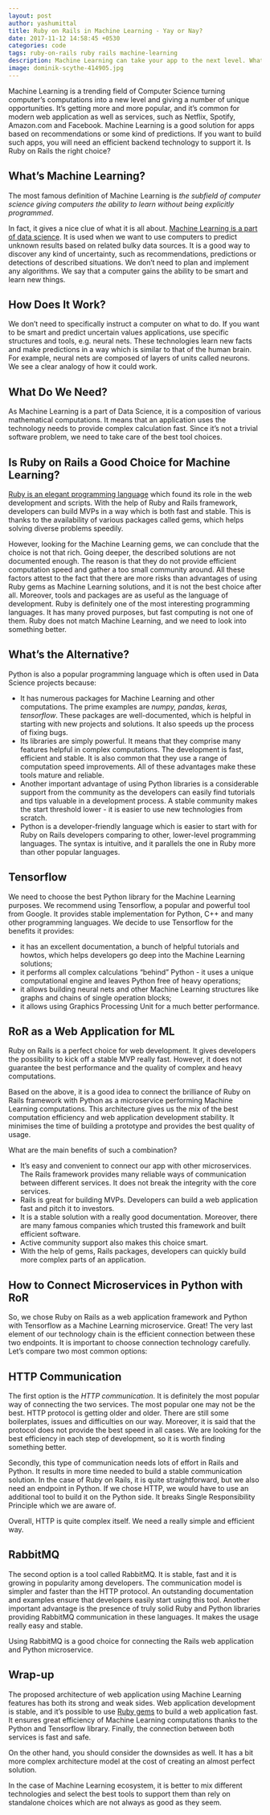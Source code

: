 ```yaml
---
layout: post
author: yashumittal
title: Ruby on Rails in Machine Learning - Yay or Nay?
date: 2017-11-12 14:58:45 +0530
categories: code
tags: ruby-on-rails ruby rails machine-learning
description: Machine Learning can take your app to the next level. What technology should you use to Make the most of it?
image: dominik-scythe-414905.jpg
---
```


Machine Learning is a trending field of Computer Science turning computer’s computations into a new level and giving a number of unique opportunities. It’s getting more and more popular, and it’s common for modern web application as well as services, such as Netflix, Spotify, Amazon.com and Facebook. Machine Learning is a good solution for apps based on recommendations or some kind of predictions. If you want to build such apps, you will need an efficient backend technology to support it. Is Ruby on Rails the right choice?

## What’s Machine Learning?

The most famous definition of Machine Learning is *the subfield of computer science giving computers the ability to learn without being explicitly programmed*.

In fact, it gives a nice clue of what it is all about. [Machine Learning is a part of data science](/smart-skill-distribution-in-project-teams-taking-the-machine-learning-approach). It is used when we want to use computers to predict unknown results based on related bulky data sources. It is a good way to discover any kind of uncertainty, such as recommendations, predictions or detections of described situations. We don’t need to plan and implement any algorithms. We say that a computer gains  the ability to be smart and learn new things.

## How Does It Work?

We don’t need to specifically instruct a computer on what to do. If you want to be smart and predict uncertain values applications, use specific structures and tools, e.g. neural nets. These technologies learn new facts and make predictions in a way which is similar to that of the human brain. For example, neural nets are composed of layers of units called neurons. We see a clear analogy of how it could work.

## What Do We Need?

As Machine Learning is a part of Data Science, it is a composition of various mathematical computations. It means that an application uses the technology needs to provide complex calculation fast. Since it’s not a trivial software problem, we need to take care of the best tool choices.

## Is Ruby on Rails a Good Choice for Machine Learning?

[Ruby is an elegant programming language](/pros-cons-ruby-on-rails) which found its role in the web development and scripts. With the help of Ruby and Rails framework, developers can build MVPs in a way which is both fast and stable. This is thanks to  the availability of various packages called gems, which helps solving diverse problems speedily.

However, looking for the Machine Learning gems, we can conclude that the choice is not that rich. Going deeper, the described solutions are not documented enough. The reason is that they do not provide efficient computation speed and gather a too small community around. All these factors attest to the fact that there are more risks than advantages of using Ruby gems as Machine Learning solutions, and it is not the best choice after all.
Moreover, tools and packages are as useful as the language of development. Ruby is definitely one of the most interesting programming languages. It has many proved purposes, but fast computing is not one of them. Ruby does not match Machine Learning, and we need to look into something better.

## What’s the Alternative?

Python is also a popular programming language which is often used in Data Science projects because:

* It has numerous packages for Machine Learning and other computations. The prime examples are *numpy, pandas, keras, tensorflow*. These packages are well-documented, which is helpful in starting with new projects and solutions. It also speeds up the process of fixing bugs.
* Its libraries are simply powerful. It means that they comprise many features helpful in complex computations. The development is fast, efficient and stable. It is also common that they use a range of computation speed improvements. All of these advantages make these tools mature and reliable.
* Another important advantage of using Python libraries is a considerable support from the community as the developers can easily find tutorials and tips valuable in a development process. A stable community makes the start threshold lower - it is easier to use new technologies from scratch.
* Python is a developer-friendly language which is easier to start with for Ruby on Rails developers comparing to other, lower-level programming languages. The syntax is intuitive, and it parallels the one in Ruby more than other popular languages.

## Tensorflow

We need to choose the best Python library for the Machine Learning purposes. We recommend using Tensorflow, a popular and powerful tool from Google. It provides stable implementation for Python, C++ and many other programming languages. We decide to use Tensorflow for the benefits it provides:

* it has an excellent documentation, a bunch of helpful tutorials and howtos, which helps developers go deep into the Machine Learning solutions;
* it performs all complex calculations “behind” Python - it uses a unique computational engine and leaves Python free of heavy operations;
* it allows building neural nets and other Machine Learning structures like graphs and chains of single operation blocks;
* it allows using Graphics Processing Unit for a much better performance.

## RoR as a Web Application for ML

Ruby on Rails is a perfect choice for web development. It gives developers the possibility to kick off a stable MVP really fast. However, it does not guarantee the best performance and the quality of complex and heavy computations.

Based on the above, it is a good idea to connect the brilliance of Ruby on Rails framework with Python as a microservice performing Machine Learning computations. This architecture gives us the mix of the best computation efficiency and web application development stability. It minimises the time of building a prototype and provides the best quality of usage.

What are the main benefits of such a combination?

* It’s easy and convenient to connect our app with other microservices. The Rails framework provides many reliable ways of communication between different services. It does not break the integrity with the core services.
* Rails is great for building MVPs. Developers can build a web application fast and pitch it to investors.
* It is a stable solution with a really good documentation. Moreover, there are many famous companies which trusted this framework and built efficient software.
* Active community support also makes this choice smart.
* With the help of gems, Rails packages, developers can quickly build more complex parts of an application.

## How to Connect Microservices in Python with RoR

So, we chose Ruby on Rails as a web application framework and Python with Tensorflow as a Machine Learning microservice. Great! The very last element of our technology chain is the efficient connection between these two endpoints. It is important to choose connection technology carefully. Let’s compare two most common options:

## HTTP Communication

The first option is the *HTTP communication*. It is definitely the most popular way of connecting the two services. The most popular one may not be the best. HTTP protocol is getting older and older. There are still some boilerplates, issues and difficulties on our way. Moreover, it is said that the protocol does not provide the best speed in all cases. We are looking for the best efficiency in each step of development, so it is worth finding something better.

Secondly, this type of communication needs lots of effort in Rails and Python. It results in more time needed to build a stable communication solution. In the case of Ruby on Rails, it is quite straightforward, but we also need an endpoint in Python. If we chose HTTP, we would have to use an additional tool to build it on the Python side. It breaks Single Responsibility Principle which we are aware of.

Overall, HTTP is quite complex itself. We need a really simple and efficient way.

## RabbitMQ

The second option is a tool called RabbitMQ. It is stable, fast and it is growing in popularity among developers. The communication model is simpler and faster than the HTTP protocol. An outstanding documentation and examples ensure that developers easily start using this tool. Another important advantage is the presence of truly solid Ruby and Python libraries providing RabbitMQ communication in these languages. It makes the usage really easy and stable.

Using RabbitMQ is a good choice for connecting the Rails web application and Python microservice.

## Wrap-up

The proposed architecture of web application using Machine Learning features has both its strong and weak sides. Web application development is stable, and it’s possible to use [Ruby gems](/top-10-ruby-on-rails-gems-to-make-ruby-devs-life-easier) to build a web application fast. It ensures great efficiency of Machine Learning computations thanks to the Python and Tensorflow library. Finally, the connection between both services is fast and safe.

On the other hand, you should consider the downsides as well. It has a bit more complex architecture model at the cost of creating an almost perfect solution.

In the case of Machine Learning ecosystem, it is better to mix different technologies and select the best tools to support them than rely on standalone choices which are not always as good as they seem.
